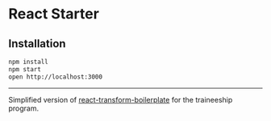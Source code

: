 # React Starter

## Installation

```bash
npm install
npm start
open http://localhost:3000
```


------------------

Simplified version of [react-transform-boilerplate](https://github.com/gaearon/react-transform-boilerplate) for the
traineeship program.